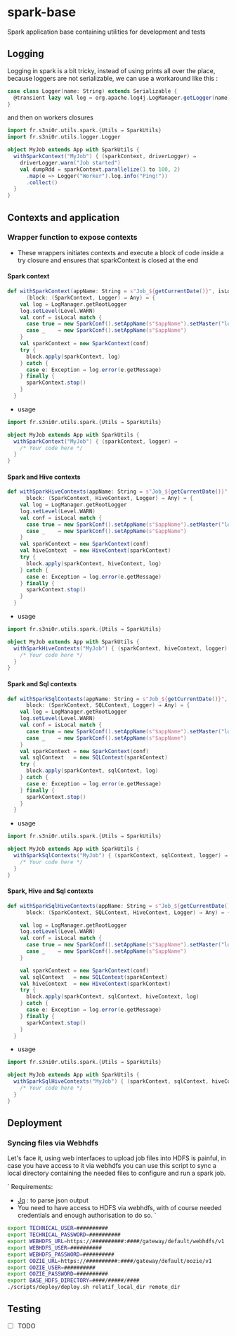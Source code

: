 # spark-base

Spark application base containing utilities for development and tests

## Logging

Logging in spark is a bit tricky, instead of using prints all over the place, because loggers are not serializable, we 
can use a workaround like this :
```scala
case class Logger(name: String) extends Serializable {
  @transient lazy val log = org.apache.log4j.LogManager.getLogger(name)
}
```

and then on workers closures 

```scala
import fr.s3ni0r.utils.spark.{Utils ⇒ SparkUtils}
import fr.s3ni0r.utils.logger.Logger

object MyJob extends App with SparkUtils {
  withSparkContext("MyJob") { (sparkContext, driverLogger) ⇒
    driverLogger.warn("Job started")
    val dumpRdd = sparkContext.parallelize(1 to 100, 2)
      .map(e => Logger("Worker").log.info("Ping!"))
      .collect()
  }
}
```

## Contexts and application

### Wrapper function to expose contexts
- These wrappers initiates contexts and execute a block of code inside a try closure and ensures that sparkContext is closed at the end 
#### Spark context
```scala
def withSparkContext(appName: String = s"Job_${getCurrentDate()}", isLocal: Boolean = false)
      (block: (SparkContext, Logger) ⇒ Any) = {
    val log = LogManager.getRootLogger
    log.setLevel(Level.WARN)
    val conf = isLocal match {
      case true ⇒ new SparkConf().setAppName(s"$appName").setMaster("local[*]")
      case _    ⇒ new SparkConf().setAppName(s"$appName")
    }
    val sparkContext = new SparkContext(conf)
    try {
      block.apply(sparkContext, log)
    } catch {
      case e: Exception ⇒ log.error(e.getMessage)
    } finally {
      sparkContext.stop()
    }
  }
```
- usage
```scala
import fr.s3ni0r.utils.spark.{Utils ⇒ SparkUtils}

object MyJob extends App with SparkUtils {
  withSparkContext("MyJob") { (sparkContext, logger) ⇒
    /* Your code here */
  }
}
```
#### Spark and Hive contexts
```scala
def withSparkHiveContexts(appName: String = s"Job_${getCurrentDate()}", isLocal: Boolean = false)(
      block: (SparkContext, HiveContext, Logger) ⇒ Any) = {
    val log = LogManager.getRootLogger
    log.setLevel(Level.WARN)
    val conf = isLocal match {
      case true ⇒ new SparkConf().setAppName(s"$appName").setMaster("local[*]")
      case _    ⇒ new SparkConf().setAppName(s"$appName")
    }
    val sparkContext = new SparkContext(conf)
    val hiveContext  = new HiveContext(sparkContext)
    try {
      block.apply(sparkContext, hiveContext, log)
    } catch {
      case e: Exception ⇒ log.error(e.getMessage)
    } finally {
      sparkContext.stop()
    }
  }
```
- usage
```scala
import fr.s3ni0r.utils.spark.{Utils ⇒ SparkUtils}

object MyJob extends App with SparkUtils {
  withSparkHiveContexts("MyJob") { (sparkContext, hiveContext, logger) ⇒
    /* Your code here */
  }
}
```
#### Spark and Sql contexts
```scala
def withSparkSqlContexts(appName: String = s"Job_${getCurrentDate()}", isLocal: Boolean = false)(
      block: (SparkContext, SQLContext, Logger) ⇒ Any) = {
    val log = LogManager.getRootLogger
    log.setLevel(Level.WARN)
    val conf = isLocal match {
      case true ⇒ new SparkConf().setAppName(s"$appName").setMaster("local[*]")
      case _    ⇒ new SparkConf().setAppName(s"$appName")
    }
    val sparkContext = new SparkContext(conf)
    val sqlContext   = new SQLContext(sparkContext)
    try {
      block.apply(sparkContext, sqlContext, log)
    } catch {
      case e: Exception ⇒ log.error(e.getMessage)
    } finally {
      sparkContext.stop()
    }
  }
```
- usage
```scala
import fr.s3ni0r.utils.spark.{Utils ⇒ SparkUtils}

object MyJob extends App with SparkUtils {
  withSparkSqlContexts("MyJob") { (sparkContext, sqlContext, logger) ⇒
    /* Your code here */
  }
}
```
#### Spark, Hive and Sql contexts
```scala
def withSparkSqlHiveContexts(appName: String = s"Job_${getCurrentDate()}", isLocal: Boolean = false)(
      block: (SparkContext, SQLContext, HiveContext, Logger) ⇒ Any) = {

    val log = LogManager.getRootLogger
    log.setLevel(Level.WARN)
    val conf = isLocal match {
      case true ⇒ new SparkConf().setAppName(s"$appName").setMaster("local[*]")
      case _    ⇒ new SparkConf().setAppName(s"$appName")
    }

    val sparkContext = new SparkContext(conf)
    val sqlContext   = new SQLContext(sparkContext)
    val hiveContext  = new HiveContext(sparkContext)
    try {
      block.apply(sparkContext, sqlContext, hiveContext, log)
    } catch {
      case e: Exception ⇒ log.error(e.getMessage)
    } finally {
      sparkContext.stop()
    }
  }
```
- usage
```scala
import fr.s3ni0r.utils.spark.{Utils ⇒ SparkUtils}

object MyJob extends App with SparkUtils {
  withSparkSqlHiveContexts("MyJob") { (sparkContext, sqlContext, hiveContext, logger) ⇒
    /* Your code here */
  }
}
```

## Deployment

### Syncing files via Webhdfs

Let's face it, using web interfaces to upload job files into HDFS is painful, in case you have access to it via webhdfs
you can use this script to sync a local directory containing the needed files to configure and run a spark job.

`
Requirements:
- [Jq](https://stedolan.github.io/jq/) : to parse json output
- You need to have access to HDFS via webhdfs, with of course needed credentials and enough authorisation to do so.
`

```bash
export TECHNICAL_USER=##########
export TECHNICAL_PASSWORD=##########
export WEBHDFS_URL=https://##########:####/gateway/default/webhdfs/v1
export WEBHDFS_USER=##########
export WEBHDFS_PASSWORD=##########
export OOZIE_URL=https://##########:####/gateway/default/oozie/v1
export OOZIE_USER=##########
export OOZIE_PASSWORD=##########
export BASE_HDFS_DIRECTORY=####/#####/####
./scripts/deploy/deploy.sh relatif_local_dir remote_dir
```

## Testing

- [ ] TODO 